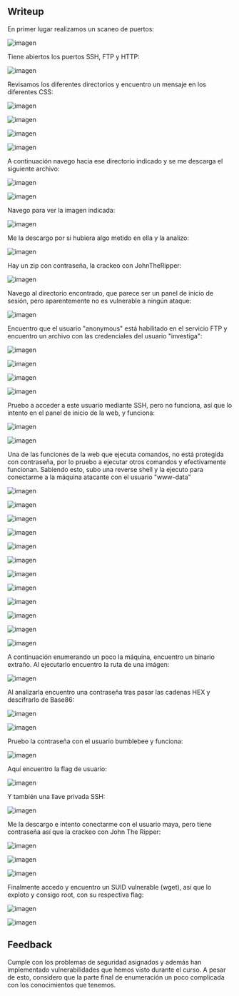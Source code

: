## Writeup

En primer lugar realizamos un scaneo de puertos:

![imagen](https://github.com/Dani-ITB24/Proyecto-Final/assets/99719204/3fbaa6df-a8c5-4211-8d67-16a10c971941)

Tiene abiertos los puertos SSH, FTP y HTTP:

![imagen](https://github.com/Dani-ITB24/Proyecto-Final/assets/99719204/c731883d-fdef-4570-ab40-d94744e94526)

Revisamos los diferentes directorios y encuentro un mensaje en los diferentes CSS:

![imagen](https://github.com/Dani-ITB24/Proyecto-Final/assets/99719204/cff05f2b-d6aa-4908-ac47-26d65feba064)

![imagen](https://github.com/Dani-ITB24/Proyecto-Final/assets/99719204/618291d5-9bac-4cbb-a03d-64c8617ef8b5)

![imagen](https://github.com/Dani-ITB24/Proyecto-Final/assets/99719204/0006e662-79ca-46a1-a639-de8ef2200bf8)

![imagen](https://github.com/Dani-ITB24/Proyecto-Final/assets/99719204/43bccfda-f89f-4924-908f-93d6c869067d)

A continuación navego hacia ese directorio indicado y se me descarga el siguiente archivo:

![imagen](https://github.com/Dani-ITB24/Proyecto-Final/assets/99719204/47a2bb82-285d-434d-9efd-51c25de5059a)

![imagen](https://github.com/Dani-ITB24/Proyecto-Final/assets/99719204/6f0f9e5b-f230-4820-9eb5-753d05fe58b1)

Navego para ver la imagen indicada:

![imagen](https://github.com/Dani-ITB24/Proyecto-Final/assets/99719204/764d92bd-0f95-4516-81c8-df4aedd37175)

Me la descargo por si hubiera algo metido en ella y la analizo:

![imagen](https://github.com/Dani-ITB24/Proyecto-Final/assets/99719204/3cbe9f40-d191-49e3-89d2-83bebf7a6b14)

Hay un zip con contraseña, la crackeo con JohnTheRipper:

![imagen](https://github.com/Dani-ITB24/Proyecto-Final/assets/99719204/3727d05d-3fab-4f47-bcd3-98513b6fc607)

Navego al directorio encontrado, que parece ser un panel de inicio de sesión, pero aparentemente no es vulnerable a ningún ataque:

![imagen](https://github.com/Dani-ITB24/Proyecto-Final/assets/99719204/28f0dd0e-0fb3-48b1-b3cb-babdbd8bff4b)

Encuentro que el usuario "anonymous" está habilitado en el servicio FTP y encuentro un archivo con las credenciales del usuario "investiga":

![imagen](https://github.com/Dani-ITB24/Proyecto-Final/assets/99719204/42bc0c4f-0738-4813-b52d-f03ce23a3310)

![imagen](https://github.com/Dani-ITB24/Proyecto-Final/assets/99719204/e7625376-d5ce-488a-8926-63da414702b6)

![imagen](https://github.com/Dani-ITB24/Proyecto-Final/assets/99719204/801314ca-523f-470b-a583-ba75961d330d)

![imagen](https://github.com/Dani-ITB24/Proyecto-Final/assets/99719204/668adb54-8f3a-4e90-93b5-276b3713e077)

Pruebo a acceder a este usuario mediante SSH, pero no funciona, así que lo intento en el panel de inicio de la web, y funciona:

![imagen](https://github.com/Dani-ITB24/Proyecto-Final/assets/99719204/72fbe24c-79a8-429e-bdb7-4547181ef296)

![imagen](https://github.com/Dani-ITB24/Proyecto-Final/assets/99719204/4b8d0b99-a8c3-4689-99f8-1acfd5f964bc)

Una de las funciones de la web que ejecuta comandos, no está protegida con contraseña, por lo pruebo a ejecutar otros comandos y efectivamente funcionan. Sabiendo esto, subo una reverse shell y la ejecuto para conectarme a la máquina atacante con el usuario "www-data"

![imagen](https://github.com/Dani-ITB24/Proyecto-Final/assets/99719204/a0636d19-174e-4a39-aba9-5378972319a7)

![imagen](https://github.com/Dani-ITB24/Proyecto-Final/assets/99719204/ab6b9321-4891-442a-b928-633b3512fda5)

![imagen](https://github.com/Dani-ITB24/Proyecto-Final/assets/99719204/8111c4c4-7db1-4d00-891d-dbd8a0486603)

![imagen](https://github.com/Dani-ITB24/Proyecto-Final/assets/99719204/ea6d593c-9c0d-4906-9a8e-b44d2f4ffc7a)

![imagen](https://github.com/Dani-ITB24/Proyecto-Final/assets/99719204/37da0d3c-b0b4-4304-bd44-c8e0e0c62653)

![imagen](https://github.com/Dani-ITB24/Proyecto-Final/assets/99719204/b02b6b1d-1f0c-446e-958c-3eac5a34fbdb)

![imagen](https://github.com/Dani-ITB24/Proyecto-Final/assets/99719204/fa89f572-8c23-4c2c-ac75-b1da8369c624)

![imagen](https://github.com/Dani-ITB24/Proyecto-Final/assets/99719204/01bf730a-8846-4de4-9f88-6f767dffe4eb)

![imagen](https://github.com/Dani-ITB24/Proyecto-Final/assets/99719204/537d088a-11f9-4ebc-8707-de2556b5f097)

![imagen](https://github.com/Dani-ITB24/Proyecto-Final/assets/99719204/8b430011-e6d8-4dff-a2c7-d4fe160838e4)

![imagen](https://github.com/Dani-ITB24/Proyecto-Final/assets/99719204/7bbc25cf-e59c-45a3-943a-3a68cdce9f90)

![imagen](https://github.com/Dani-ITB24/Proyecto-Final/assets/99719204/3f782d04-43c4-476f-b429-99a6c75742b3)

A continuación enumerando un poco la máquina, encuentro un binario extraño. Al ejecutarlo encuentro la ruta de una imágen:

![imagen](https://github.com/Dani-ITB24/Proyecto-Final/assets/99719204/2588e7ff-4473-4d6a-880f-01829caa3f87)

Al analizarla encuentro una contraseña tras pasar las cadenas HEX y descifrarlo de Base86:

![imagen](https://github.com/Dani-ITB24/Proyecto-Final/assets/99719204/c27357d5-1c05-4aac-9d1a-0f2854b78ee3)

![imagen](https://github.com/Dani-ITB24/Proyecto-Final/assets/99719204/3567f72c-906e-4d43-8aca-0ef9224de9f2)

Pruebo la contraseña con el usuario bumblebee y funciona:

![imagen](https://github.com/Dani-ITB24/Proyecto-Final/assets/99719204/523d6b92-3c5b-4f1c-a144-3d68ceaaf93c)

Aquí encuentro la flag de usuario:

![imagen](https://github.com/Dani-ITB24/Proyecto-Final/assets/99719204/f89f8697-fc07-413f-ba14-980fec5d8a1d)

Y también una llave privada SSH:

![imagen](https://github.com/Dani-ITB24/Proyecto-Final/assets/99719204/35844140-4c6d-4378-9f08-839e4c61fc61)

Me la descargo e intento conectarme con el usuario maya, pero tiene contraseña así que la crackeo con John The Ripper:

![imagen](https://github.com/Dani-ITB24/Proyecto-Final/assets/99719204/7047aa9a-dedc-49be-b0a2-68c996afd7d3)

![imagen](https://github.com/Dani-ITB24/Proyecto-Final/assets/99719204/fff0a07a-a2a5-4155-b87c-568fb9dc64f8)

![imagen](https://github.com/Dani-ITB24/Proyecto-Final/assets/99719204/d6d5a8f8-4a72-49f3-adf2-b7b4a7b5948a)

Finalmente accedo y encuentro un SUID vulnerable (wget), así que lo exploto y consigo root, con su respectiva flag:

![imagen](https://github.com/Dani-ITB24/Proyecto-Final/assets/99719204/c264ac7e-df6b-49f0-9273-801964cf1eec)

![imagen](https://github.com/Dani-ITB24/Proyecto-Final/assets/99719204/cfcf6901-1c00-4a91-b324-3d58da8779e8)

## Feedback

Cumple con los problemas de seguridad asignados y además han implementado vulnerabilidades que hemos visto durante el curso. A pesar de esto, considero que la parte final de enumeración un poco complicada con los conocimientos que tenemos.
